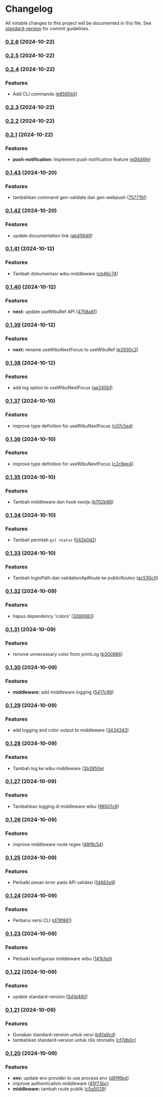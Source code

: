 # Changelog

All notable changes to this project will be documented in this file. See [standard-version](https://github.com/conventional-changelog/standard-version) for commit guidelines.

### [0.2.6](https://github.com/bipproduction/package-template/compare/v0.2.5...v0.2.6) (2024-10-22)

### [0.2.5](https://github.com/bipproduction/package-template/compare/v0.2.4...v0.2.5) (2024-10-22)

### [0.2.4](https://github.com/bipproduction/package-template/compare/v0.2.3...v0.2.4) (2024-10-22)


### Features

* Add CLI commands ([e8565b5](https://github.com/bipproduction/package-template/commit/e8565b54349e4d62e3ee2cb7c8e95ae44f2793d5))

### [0.2.3](https://github.com/bipproduction/package-template/compare/v0.2.2...v0.2.3) (2024-10-22)

### [0.2.2](https://github.com/bipproduction/package-template/compare/v0.2.1...v0.2.2) (2024-10-22)

### [0.2.1](https://github.com/bipproduction/package-template/compare/v0.1.43...v0.2.1) (2024-10-22)


### Features

* **push-notification:** Implement push notification feature ([e00d4fe](https://github.com/bipproduction/package-template/commit/e00d4fe5fa89e149946a775f0adf7d760ea20a12))

### [0.1.43](https://github.com/bipproduction/package-template/compare/v0.1.42...v0.1.43) (2024-10-20)


### Features

* tambahkan command gen-validate dan gen-webpush ([757715f](https://github.com/bipproduction/package-template/commit/757715feae02e9c1ea4e282281fa7b1f36eed32e))

### [0.1.42](https://github.com/bipproduction/package-template/compare/v0.1.41...v0.1.42) (2024-10-20)


### Features

* update documentation link ([ab45649](https://github.com/bipproduction/package-template/commit/ab45649f0bd6595220b12d4db0d8ae28f2483f5a))

### [0.1.41](https://github.com/bipproduction/package-template/compare/v0.1.40...v0.1.41) (2024-10-12)


### Features

* Tambah dokumentasi wibu middleware ([cb46c74](https://github.com/bipproduction/package-template/commit/cb46c74295de0a7837b345e4165df91be1b607b8))

### [0.1.40](https://github.com/bipproduction/package-template/compare/v0.1.39...v0.1.40) (2024-10-12)


### Features

* **next:** update useWibuRef API ([4758a81](https://github.com/bipproduction/package-template/commit/4758a81a6d39305bf647a5dfeb69000b97db1471))

### [0.1.39](https://github.com/bipproduction/package-template/compare/v0.1.38...v0.1.39) (2024-10-12)


### Features

* **next:** rename useWibuNextFocus to useWibuRef ([e2930c2](https://github.com/bipproduction/package-template/commit/e2930c2c88931884db04c3038f8f0e8cfa8fa086))

### [0.1.38](https://github.com/bipproduction/package-template/compare/v0.1.37...v0.1.38) (2024-10-12)


### Features

* add log option to useWibuNextFocus ([ae240b1](https://github.com/bipproduction/package-template/commit/ae240b16c4f7ba0044f759a5b8580ffb8f2a55bb))

### [0.1.37](https://github.com/bipproduction/package-template/compare/v0.1.36...v0.1.37) (2024-10-10)


### Features

* improve type definition for useWibuNextFocus ([c07c5ed](https://github.com/bipproduction/package-template/commit/c07c5edce6c36aba91caa9f2f3d536de99a127ef))

### [0.1.36](https://github.com/bipproduction/package-template/compare/v0.1.35...v0.1.36) (2024-10-10)


### Features

* improve type definition for useWibuNextFocus ([c2c6ee4](https://github.com/bipproduction/package-template/commit/c2c6ee4b6153ef3b4b6b8e49ff99d80c706fe0ad))

### [0.1.35](https://github.com/bipproduction/package-template/compare/v0.1.34...v0.1.35) (2024-10-10)


### Features

* Tambah middleware dan hook nextjs ([b702b88](https://github.com/bipproduction/package-template/commit/b702b885f4dae4b455cb7885315d58963e1d62f7))

### [0.1.34](https://github.com/bipproduction/package-template/compare/v0.1.33...v0.1.34) (2024-10-10)


### Features

* Tambah perintah `git status` ([042e0d2](https://github.com/bipproduction/package-template/commit/042e0d2f57564536eeb154df27a5d3d95abc098c))

### [0.1.33](https://github.com/bipproduction/package-template/compare/v0.1.32...v0.1.33) (2024-10-10)


### Features

* Tambah loginPath dan validationApiRoute ke publicRoutes ([ac530c0](https://github.com/bipproduction/package-template/commit/ac530c03f34ce90431b965651d0a082d5c7d2df4))

### [0.1.32](https://github.com/bipproduction/package-template/compare/v0.1.31...v0.1.32) (2024-10-09)


### Features

* hapus dependency 'colors' ([3080683](https://github.com/bipproduction/package-template/commit/3080683ce76c7b04617caa951bd7d6d563a59127))

### [0.1.31](https://github.com/bipproduction/package-template/compare/v0.1.30...v0.1.31) (2024-10-09)


### Features

* remove unnecessary color from printLog ([b300886](https://github.com/bipproduction/package-template/commit/b3008869bf443ed893cfdb2c603b0323123dae5c))

### [0.1.30](https://github.com/bipproduction/package-template/compare/v0.1.29...v0.1.30) (2024-10-09)


### Features

* **middleware:** add middleware logging ([5417c96](https://github.com/bipproduction/package-template/commit/5417c96ed76282f86b90371ee0152df744bd0406))

### [0.1.29](https://github.com/bipproduction/package-template/compare/v0.1.28...v0.1.29) (2024-10-09)


### Features

* add logging and color output to middleware ([3434343](https://github.com/bipproduction/package-template/commit/3434343787070fd409ae8dc14d91866dc5dc0b8d))

### [0.1.28](https://github.com/bipproduction/package-template/compare/v0.1.27...v0.1.28) (2024-10-09)


### Features

* Tambah log ke wibu middleware ([3b3950e](https://github.com/bipproduction/package-template/commit/3b3950e7fa99346fe9f3d42dd9135b8c6e7d4963))

### [0.1.27](https://github.com/bipproduction/package-template/compare/v0.1.26...v0.1.27) (2024-10-09)


### Features

* Tambahkan logging di middleware wibu ([98501c8](https://github.com/bipproduction/package-template/commit/98501c887d7ec998d16515c05090f67e64d9c456))

### [0.1.26](https://github.com/bipproduction/package-template/compare/v0.1.25...v0.1.26) (2024-10-09)


### Features

* improve middleware route regex ([48f8c54](https://github.com/bipproduction/package-template/commit/48f8c54f19f30d875671e67b97944765a2447c12))

### [0.1.25](https://github.com/bipproduction/package-template/compare/v0.1.24...v0.1.25) (2024-10-09)


### Features

* Perbaiki pesan error pada API validasi ([1d482e9](https://github.com/bipproduction/package-template/commit/1d482e997f1e68c33f2ed8423a03e7717fd4e827))

### [0.1.24](https://github.com/bipproduction/package-template/compare/v0.1.23...v0.1.24) (2024-10-09)


### Features

* Perbarui versi CLI ([d79f861](https://github.com/bipproduction/package-template/commit/d79f8610bb1fff5bcbf6e0acd993139090ffbff7))

### [0.1.23](https://github.com/bipproduction/package-template/compare/v0.1.22...v0.1.23) (2024-10-09)


### Features

* Perbaiki konfigurasi middleware wibu ([141b1ed](https://github.com/bipproduction/package-template/commit/141b1ed4a4bac64b42f10d30c22a3fdd147d397b))

### [0.1.22](https://github.com/bipproduction/package-template/compare/v0.1.21...v0.1.22) (2024-10-09)


### Features

* update standard-version ([5d1d480](https://github.com/bipproduction/package-template/commit/5d1d480a012bdb51500b49145d02bed89810cd12))

### [0.1.21](https://github.com/bipproduction/package-template/compare/v0.1.20...v0.1.21) (2024-10-09)


### Features

* Gunakan standard-version untuk versi ([b81a9cd](https://github.com/bipproduction/package-template/commit/b81a9cd7b6cedb4d7d072cbe41fd591480b42b83))
* tambahkan standard-version untuk rilis otomatis ([cf7db0c](https://github.com/bipproduction/package-template/commit/cf7db0c5e551fc62cb8043edae85ef742f8c8893))

### [0.1.20](https://github.com/bipproduction/package-template/compare/v0.1.10...v0.1.20) (2024-10-09)


### Features

* **env:** update env provider to use process.env ([d91f6bd](https://github.com/bipproduction/package-template/commit/d91f6bd96680c6a1235646f419fe8129e263f4dc))
* improve authentication middleware ([45f73bc](https://github.com/bipproduction/package-template/commit/45f73bcf9719ceb1038a454e2d414cde08ef0b21))
* **middleware:** tambah route publik ([c5a5029](https://github.com/bipproduction/package-template/commit/c5a5029a801444ff3c7b2a384b49aaabde9b5a65))
